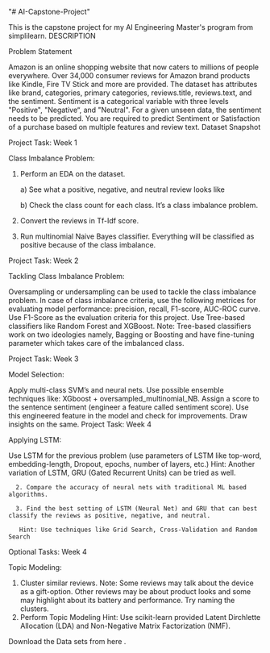"# AI-Capstone-Project"

This is the capstone project for my AI Engineering Master's program from simplilearn.
DESCRIPTION

Problem Statement

Amazon is an online shopping website that now caters to millions of people everywhere. Over 34,000 consumer reviews for Amazon brand products like Kindle, Fire TV Stick and more are provided.
The dataset has attributes like brand, categories, primary categories, reviews.title, reviews.text, and the sentiment. Sentiment is a categorical variable with three levels "Positive", "Negative“, and "Neutral". For a given unseen data, the sentiment needs to be predicted.
You are required to predict Sentiment or Satisfaction of a purchase based on multiple features and review text.
Dataset Snapshot

Project Task: Week 1

Class Imbalance Problem:

1. Perform an EDA on the dataset.

   a) See what a positive, negative, and neutral review looks like

   b) Check the class count for each class. It’s a class imbalance problem.

2. Convert the reviews in Tf-Idf score.

3. Run multinomial Naive Bayes classifier. Everything will be classified as positive because of the class imbalance.

Project Task: Week 2

Tackling Class Imbalance Problem:

Oversampling or undersampling can be used to tackle the class imbalance problem.
In case of class imbalance criteria, use the following metrices for evaluating model performance: precision, recall, F1-score, AUC-ROC curve. Use F1-Score as the evaluation criteria for this project.
Use Tree-based classifiers like Random Forest and XGBoost.
Note: Tree-based classifiers work on two ideologies namely, Bagging or Boosting and have fine-tuning parameter which takes care of the imbalanced class.

Project Task: Week 3

Model Selection:

Apply multi-class SVM’s and neural nets.
Use possible ensemble techniques like: XGboost + oversampled_multinomial_NB.
Assign a score to the sentence sentiment (engineer a feature called sentiment score). Use this engineered feature in the model and check for improvements. Draw insights on the same.
Project Task: Week 4

Applying LSTM:

Use LSTM for the previous problem (use parameters of LSTM like top-word, embedding-length, Dropout, epochs, number of layers, etc.)
Hint: Another variation of LSTM, GRU (Gated Recurrent Units) can be tried as well.

      2. Compare the accuracy of neural nets with traditional ML based algorithms.

      3. Find the best setting of LSTM (Neural Net) and GRU that can best classify the reviews as positive, negative, and neutral.

       Hint: Use techniques like Grid Search, Cross-Validation and Random Search

Optional Tasks: Week 4

Topic Modeling:

1.  Cluster similar reviews.
    Note: Some reviews may talk about the device as a gift-option. Other reviews may be about product looks and some may
    highlight about its battery and performance. Try naming the clusters.
2.  Perform Topic Modeling
    Hint: Use scikit-learn provided Latent Dirchlette Allocation (LDA) and Non-Negative Matrix Factorization (NMF).

Download the Data sets from here .
